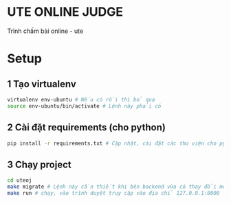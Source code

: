 # UTE ONLINE JUDGE
Trình chấm bài online - ute
# Setup

## 1 Tạo virtualenv
```bash
virtualenv env-ubuntu # Nếu có rồi thì bỏ qua
source env-ubuntu/bin/activate # Lệnh này phải có
```

## 2 Cài đặt requirements (cho python)
```bash
pip install -r requirements.txt # Cập nhật, cài đặt các thư viện cho python
```

## 3 Chạy project
```bash
cd uteoj
make migrate # Lệnh này cần thiết khi bên backend vừa có thay đổi models hoặc mới clone git về, các trường hợp còn lại có thể không dùng cũng được.
make run # chạy, vào trình duyệt truy cập vào địa chỉ 127.0.0.1:8000
```
